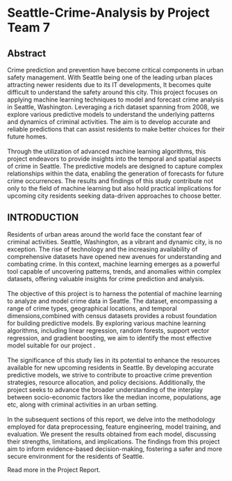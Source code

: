 # Seattle-Crime-Analysis by Project Team 7

## Abstract
Crime prediction and prevention have become critical components in urban safety management. With Seattle being one of the leading urban places attracting newer residents due to its IT developments, It becomes quite difficult to understand the safety around this city.  This project focuses on applying machine learning techniques to model and forecast crime analysis in Seattle, Washington. Leveraging a rich dataset spanning from 2008, we explore various predictive models to understand the underlying patterns and dynamics of criminal activities. The aim is to develop accurate and reliable predictions that can assist residents to make better choices for their future homes. 
<br><br>
Through the utilization of advanced machine learning algorithms, this project endeavors to provide insights into the temporal and spatial aspects of crime in Seattle. The predictive models are designed to capture complex relationships within the data, enabling the generation of forecasts for future crime occurrences. The results and findings of this study contribute not only to the field of machine learning but also hold practical implications for upcoming city residents seeking data-driven approaches to choose better.

## INTRODUCTION
Residents of urban areas around the world face the constant fear of criminal activities. Seattle, Washington, as a vibrant and dynamic city, is no exception. The rise of technology and the increasing availability of comprehensive datasets have opened new avenues for understanding and combating crime. In this context, machine learning emerges as a powerful tool capable of uncovering patterns, trends, and anomalies within complex datasets, offering valuable insights for crime prediction and analysis.
<br><br>
The objective of this project is to harness the potential of machine learning to analyze and model crime data in Seattle. The dataset, encompassing a range of crime types, geographical locations, and temporal dimensions,combined with census datasets provides a robust foundation for building predictive models. By exploring various machine learning algorithms, including linear regression, random forests, support vector regression, and gradient boosting, we aim to identify the most effective model suitable for our project .
<br><br>
The significance of this study lies in its potential to enhance the resources available for new upcoming residents in Seattle. By developing accurate predictive models, we strive to contribute to proactive crime prevention strategies, resource allocation, and policy decisions. Additionally, the project seeks to advance the broader understanding of the interplay between socio-economic factors like the median income, populations, age etc, along with criminal activities in an urban setting.
<br><br>
In the subsequent sections of this report, we delve into the methodology employed for data preprocessing, feature engineering, model training, and evaluation. We present the results obtained from each model, discussing their strengths, limitations, and implications. The findings from this project aim to inform evidence-based decision-making, fostering a safer and more secure environment for the residents of Seattle.

Read more in the Project Report.
